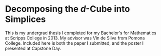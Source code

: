 # Decomposing the *d*-Cube into Simplices

This is my undergrad thesis I completed for my Bachelor's for Mathematics at Scripps College in 2013. My advisor was Vin de Silva from Pomona College. Included here is both the paper I submitted, and the poster I presented at Capstone Day.
